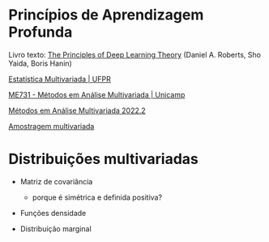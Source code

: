 # Princípios de Aprendizagem Profunda

Livro texto: [The Principles of Deep Learning Theory](https://arxiv.org/abs/2106.10165) (Daniel A. Roberts, Sho Yaida, Boris Hanin)

[Estatística Multivariada | UFPR](http://leg.ufpr.br/~lucambio/MSM/MSM0.html)

[ME731 - Métodos em Análise Multivariada | Unicamp](https://www.ime.unicamp.br/~cnaber/Material_AM_ME731_2S_2021.htm)

[Métodos em Análise Multivariada 2022.2](https://www.ime.unicamp.br/~ctrucios/ME_731.html)

[Amostragem multivariada](http://ftp.demec.ufpr.br/disciplinas/TM788/Daniel%20Furtado%20Ferreira/Capitulo%203.pdf)

# Distribuições multivariadas

- Matriz de covariância
	- porque é simétrica e definida positiva?
	
- Funções densidade
- Distribuição marginal